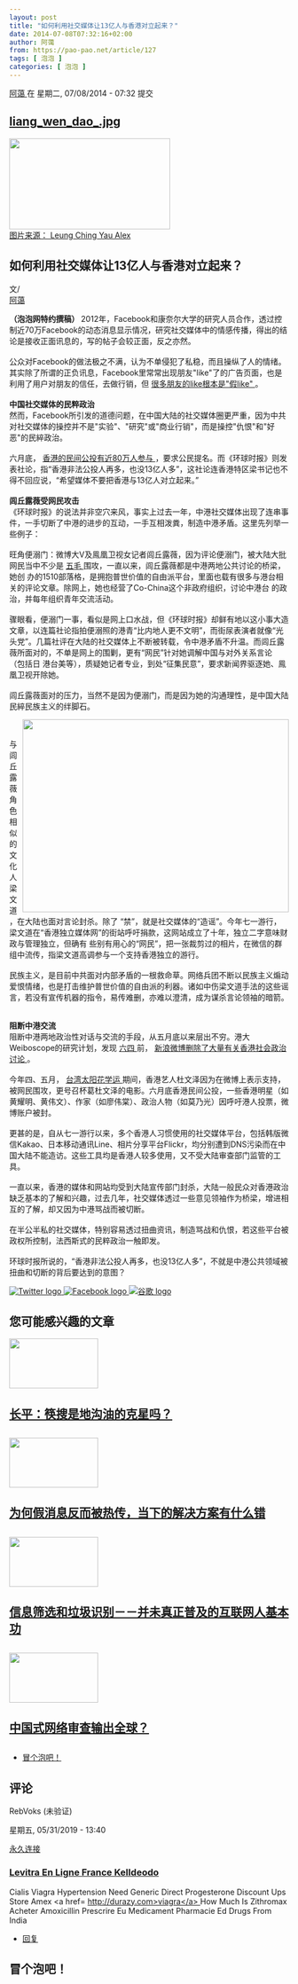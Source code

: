 ```yaml
---
layout: post
title: "如何利用社交媒体让13亿人与香港对立起来？"
date: 2014-07-08T07:32:16+02:00
author: 阿蔼
from: https://pao-pao.net/article/127
tags: [ 泡泡 ]
categories: [ 泡泡 ]
---
```


<section class="clearfix" id="content" role="main">
 <div class="region region-content">
  <div class="block block-system" id="block-system-main">
   <div class="content">
    <div about="/article/127" class="node node-pao-pao-article node-promoted node-full view-mode-full clearfix" id="node-127" typeof="sioc:Item foaf:Document">
     <span class="rdf-meta element-hidden" content="如何利用社交媒体让13亿人与香港对立起来？" property="dc:title">
     </span>
     <span class="rdf-meta element-hidden" content="1" datatype="xsd:integer" property="sioc:num_replies">
     </span>
     <div class="submitted">
      <span content="2014-07-08T07:32:16+02:00" datatype="xsd:dateTime" property="dc:date dc:created" rel="sioc:has_creator">
       <a about="/author/11" class="username" datatype="" href="/author/11" property="foaf:name" title="查看用户资料" typeof="sioc:UserAccount" xml:lang="">
        阿蔼
       </a>
       在 星期二, 07/08/2014 - 07:32 提交
      </span>
     </div>
     <div class="content">
      <div class="field field-name-field-image field-type-image field-label-hidden">
       <div class="field-items">
        <div class="field-item even">
         <div class="file file-image file-image-jpeg" id="file-301--2">
          <h2 class="element-invisible">
           <a href="/file/301">
            liang_wen_dao_.jpg
           </a>
          </h2>
          <div class="content">
           <img alt="" height="164" src="https://pao-pao.net/sites/pao-pao.net/files/styles/article_detail/public/liang_wen_dao__0.jpg?itok=bCnh-loj" title="" typeof="foaf:Image" width="290"/>
           <div class="field field-name-field-image-source field-type-link-field field-label-hidden">
            <div class="field-items">
             <div class="field-item even">
              <a href="https://secure.flickr.com/photos/cyalex/9184756253">
               图片来源： Leung Ching Yau Alex
              </a>
             </div>
            </div>
           </div>
          </div>
         </div>
        </div>
       </div>
      </div>
      <div class="field field-name-title field-type-ds field-label-hidden">
       <div class="field-items">
        <div class="field-item even" property="dc:title">
         <h1 class="page-title">
          如何利用社交媒体让13亿人与香港对立起来？
         </h1>
        </div>
       </div>
      </div>
      <div class="field-name-author">
       <div class="label-inline">
        文/
       </div>
       <a about="/author/11" class="username" datatype="" href="/author/11" property="foaf:name" title="查看用户资料" typeof="sioc:UserAccount" xml:lang="">
        阿蔼
       </a>
      </div>
      <div class="field field-name-body field-type-text-with-summary field-label-hidden">
       <div class="field-items">
        <div class="field-item even" property="content:encoded">
         <div>
          <p>
           <span>
            <strong>
             （泡泡网特约撰稿）
            </strong>
            2012年，Facebook和康奈尔大学的研究人员合作，透过控制近70万Facebook的动态消息显示情况，研究社交媒体中的情感传播，得出的结论是接收正面讯息的，写的帖子会较正面，反之亦然。
           </span>
           <br/>
           <br/>
           <span>
            公众对Facebook的做法极之不满，认为不单侵犯了私稳，而且操纵了人的情绪。其实除了所谓的正负讯息，Facebook里常常出现朋友"like"了的广告页面，也是利用了用户对朋友的信任，去做行销，但
            <a href="http://www.businessinsider.com/facebook-advertising-fake-likes-2014-2" rel="nofollow">
             很多朋友的like根本是"假like"
            </a>
            。
           </span>
           <br/>
           <br/>
           <span>
            <strong>
             中国社交媒体的民粹政治
            </strong>
            <br/>
            然而，Facebook所引发的道德问题，在中国大陆的社交媒体圈更严重，因为中共对社交媒体的操控并不是"实验"、"研究"或"商业行销"，而是操控"仇恨"和"好恶"的民綷政治。
           </span>
           <br/>
           <br/>
           <span>
            六月底，
            <a href="https://pao-pao.net/node/117" rel="nofollow">
             香港的民间公投有近80万人参与
            </a>
            ，要求公民提名。而《环球时报》则发表社论，指“香港非法公投人再多，也没13亿人多”，这社论连香港特区梁书记也不得不回应说，“希望媒体不要把香港与13亿人对立起来。”
           </span>
           <br/>
           <br/>
           <span>
            <strong>
             闾丘露薇受网民攻击
            </strong>
            <br/>
            《环球时报》的说法并非空穴来风，事实上过去一年，中港社交媒体出现了连串事件，一手切断了中港的进步的互动，一手互相泼粪，制造中港矛盾。这里先列举一些例子：
           </span>
           <br/>
           <br/>
           <span>
            旺角便溺门：微博大V及鳯凰卫视女记者闾丘露薇，因为评论便溺门，被大陆大批网民当中不少是
            <a href="https://pao-pao.net/node/122" rel="nofollow">
             五毛
            </a>
            围攻，一直以来，闾丘露薇都是中港两地公共讨论的桥梁，她创 办的1510部落格，是拥抱普世价值的自由派平台，里面也载有很多与港台相关的评论文章。除网上，她也经营了Co-China这个非政府组织，讨论中港台 的政治，并每年组织青年交流活动。
           </span>
           <br/>
           <br/>
           <span>
            骤眼看，便溺门一事，看似是网上口水战，但《环球时报》却鲜有地以这小事大造文章，以连篇社论指拍便溺照的港青“比内地人更不文明”，而街尿表演者就像“光 头党”。几篇社评在大陆的社交媒体上不断被转载，令中港矛盾不升温。而闾丘露薇所面对的，不单是网上的围剿，更有“网民”针对她调解中国与对外关系言论 （包括日 ​​港台美等），质疑她记者专业，到处“征集民意”，要求新闻界驱逐她、鳯凰卫视开除她。
           </span>
           <br/>
           <br/>
           <span>
            闾丘露薇面对的压力，当然不是因为便溺门，而是因为她的沟通理性，是中国大陆民綷民族主义的绊脚石。
           </span>
           <span>
            <div class="media media-element-container media-full media-float-right">
             <div class="ds-1col file file-image file-image-jpeg view-mode-full clearfix">
              <img alt="" class="media-element file-full" height="348" src="https://secure.pao-pao.net/sites/pao-pao.net/files/styles/large/public/liang_wen_dao_.jpg?itok=hP0GQSjy" style="width: 480px; height: 348px; float: right;" title="" typeof="foaf:Image" width="480"/>
             </div>
            </div>
           </span>
           <br/>
           <br/>
           <span>
            与闾丘露薇角色相似的文化人梁文道，在大陆也面对言论封杀。除了 ​​“禁”，就是社交媒体的“造谣”。今年七一游行，梁文道在“香港独立媒体网”的街站呼吁捐款，这网站成立了十年，独立二字意味财政与管理独立，但确有 些别有用心的“网民”，把一张裁剪过的相片，在微信的群组中流传，指梁文道高调参与一个支持香港独立的游行。
           </span>
           <br/>
           <br/>
           <span>
            民族主义，是目前中共面对内部矛盾的一根救命草。网络兵团不断以民族主义煽动爱恨情绪，也是打击维护普世价值的自由派的利器。诸如中伤梁文道手法的这些谣言，若没有宣传机器的指令，易传难删，亦难以澄清，成为谋杀言论领袖的暗箭。
           </span>
          </p>
          <p>
           <br/>
           <span>
            <strong>
             阻断中港交流
            </strong>
            <br/>
            阻断中港两地政治性对话与交流的手段，从五月底以来层出不穷。港大Weiboscope的研究计划，发现
            <a href="https://pao-pao.net/tags/139" rel="nofollow">
             六四
            </a>
            前，
            <a href="http://weiboscope.jmsc.hku.hk/june4th/" rel="nofollow">
             新浪微博删除了大量有关香港社会政治讨论
            </a>
            。
           </span>
           <br/>
           <br/>
           <span>
            今年四、五月，
            <a href="https://pao-pao.net/node/66" rel="nofollow">
             台湾太阳花学运
            </a>
            期间，香港艺人杜文泽因为在微博上表示支持，被网民围攻，更号召杯葛杜文泽的电影。六月底香港民间公投，一些香港明星（如黄耀明、黄伟文）、作家（如廖伟棠）、政治人物（如莫乃光）因呼吁港人投票，微博账户被封。
           </span>
           <br/>
           <br/>
           <span>
            更甚的是，自从七一游行以来，多个香港人习惯使用的社交媒体平台，包括韩版微信Kakao、日本移动通讯Line、相片分享平台Flickr，均分别遭到DNS污染而在中国大陆不能造访。这些工具均是香港人较多使用，又不受大陆审查部门监管的工具。
           </span>
           <br/>
           <br/>
           <span>
            一直以来，香港的媒体和网站均受到大陆宣传部门封杀，大陆一般民众对香港政治缺乏基本的了解和兴趣，过去几年，社交媒体透过一些意见领袖作为桥梁，增进相互的了解，却又因为中港骂战而被切断。
           </span>
           <br/>
           <br/>
           <span>
            在半公半私的社交媒体，特别容易透过扭曲资讯，制造骂战和仇恨，若这些平台被政权所控制，法西斯式的民粹政治一触即发。
           </span>
           <br/>
           <br/>
           <span>
            环球时报所说的，“香港非法公投人再多，也没13亿人多”，不就是中港公共领域被扭曲和切断的背后要达到的意图？
           </span>
          </p>
         </div>
         <p>
         </p>
        </div>
       </div>
      </div>
      <div class="field field-name-service-links-displays-group field-type-ds field-label-hidden">
       <div class="field-items">
        <div class="field-item even">
         <div class="service-links">
          <a class="service-links-twitter" href="https://twitter.com/share?url=https%3A//pao-pao.net/article/127&amp;text=%E5%A6%82%E4%BD%95%E5%88%A9%E7%94%A8%E7%A4%BE%E4%BA%A4%E5%AA%92%E4%BD%93%E8%AE%A913%E4%BA%BF%E4%BA%BA%E4%B8%8E%E9%A6%99%E6%B8%AF%E5%AF%B9%E7%AB%8B%E8%B5%B7%E6%9D%A5%EF%BC%9F" rel="nofollow" title="Share this on Twitter">
           <img alt="Twitter logo" src="https://pao-pao.net/sites/pao-pao.net/themes/rnw_paopao/servicelinks/png/twitter.png" typeof="foaf:Image"/>
          </a>
          <a class="service-links-facebook" href="https://www.facebook.com/sharer.php?u=https%3A//pao-pao.net/article/127&amp;t=%E5%A6%82%E4%BD%95%E5%88%A9%E7%94%A8%E7%A4%BE%E4%BA%A4%E5%AA%92%E4%BD%93%E8%AE%A913%E4%BA%BF%E4%BA%BA%E4%B8%8E%E9%A6%99%E6%B8%AF%E5%AF%B9%E7%AB%8B%E8%B5%B7%E6%9D%A5%EF%BC%9F" rel="nofollow" title="Share on Facebook">
           <img alt="Facebook logo" src="https://pao-pao.net/sites/pao-pao.net/themes/rnw_paopao/servicelinks/png/facebook.png" typeof="foaf:Image"/>
          </a>
          <a class="service-links-google" href="https://www.google.com/bookmarks/mark?op=add&amp;bkmk=https%3A//pao-pao.net/article/127&amp;title=%E5%A6%82%E4%BD%95%E5%88%A9%E7%94%A8%E7%A4%BE%E4%BA%A4%E5%AA%92%E4%BD%93%E8%AE%A913%E4%BA%BF%E4%BA%BA%E4%B8%8E%E9%A6%99%E6%B8%AF%E5%AF%B9%E7%AB%8B%E8%B5%B7%E6%9D%A5%EF%BC%9F" rel="nofollow" title="Bookmark this post on Google">
           <img alt="谷歌 logo" src="https://pao-pao.net/sites/pao-pao.net/themes/rnw_paopao/servicelinks/png/google.png" typeof="foaf:Image"/>
          </a>
         </div>
        </div>
       </div>
      </div>
     </div>
     <div class="block block-views related" id="block-views-articles-related-block-1">
      <h2>
       您可能感兴趣的文章
      </h2>
      <div class="content">
       <div class="view view-articles-related view-id-articles_related view-display-id-block_1 related promoted view-dom-id-b0298af4df984bd8c9c1c54694501a91">
        <div class="view-content">
         <div class="views-row views-row-1 views-row-odd views-row-first">
          <div class="ds-2col node node-pao-pao-article node-promoted view-mode-home_promoted_block_ clearfix">
           <div class="group-left">
            <div class="field field-name-field-image field-type-image field-label-hidden">
             <div class="field-items">
              <div class="field-item even">
               <a href="/article/168">
                <img height="90" src="https://pao-pao.net/sites/pao-pao.net/files/styles/home_promoted/public/anp-28699066.jpg?itok=0YVlMdCm" typeof="foaf:Image" width="160"/>
               </a>
              </div>
             </div>
            </div>
           </div>
           <div class="group-right">
            <div class="field field-name-field-promotitle field-type-text field-label-hidden">
             <div class="field-items">
              <div class="field-item even">
               <h2>
                <a href="/article/168">
                 长平：筷搜是地沟油的克星吗？
                </a>
                <h2>
                </h2>
               </h2>
              </div>
             </div>
            </div>
           </div>
          </div>
         </div>
         <div class="views-row views-row-2 views-row-even">
          <div class="ds-2col node node-pao-pao-article node-promoted node-sticky view-mode-home_promoted_block_ clearfix">
           <div class="group-left">
            <div class="field field-name-field-image field-type-image field-label-hidden">
             <div class="field-items">
              <div class="field-item even">
               <a href="/article/780">
                <img height="90" src="https://pao-pao.net/sites/pao-pao.net/files/styles/home_promoted/public/tou__25.jpg?itok=RCMBWY1j" typeof="foaf:Image" width="160"/>
               </a>
              </div>
             </div>
            </div>
           </div>
           <div class="group-right">
            <div class="field field-name-field-promotitle field-type-text field-label-hidden">
             <div class="field-items">
              <div class="field-item even">
               <h2>
                <a href="/article/780">
                 为何假消息反而被热传，当下的解决方案有什么错
                </a>
                <h2>
                </h2>
               </h2>
              </div>
             </div>
            </div>
           </div>
          </div>
         </div>
         <div class="views-row views-row-3 views-row-odd">
          <div class="ds-2col node node-pao-pao-article node-promoted node-sticky view-mode-home_promoted_block_ clearfix">
           <div class="group-left">
            <div class="field field-name-field-image field-type-image field-label-hidden">
             <div class="field-items">
              <div class="field-item even">
               <a href="/article/758">
                <img height="90" src="https://pao-pao.net/sites/pao-pao.net/files/styles/home_promoted/public/tou__11.jpg?itok=yGhrNF7T" typeof="foaf:Image" width="160"/>
               </a>
              </div>
             </div>
            </div>
           </div>
           <div class="group-right">
            <div class="field field-name-field-promotitle field-type-text field-label-hidden">
             <div class="field-items">
              <div class="field-item even">
               <h2>
                <a href="/article/758">
                 信息筛选和垃圾识别－－并未真正普及的互联网人基本功
                </a>
                <h2>
                </h2>
               </h2>
              </div>
             </div>
            </div>
           </div>
          </div>
         </div>
         <div class="views-row views-row-4 views-row-even views-row-last">
          <div class="ds-2col node node-pao-pao-article node-promoted view-mode-home_promoted_block_ clearfix">
           <div class="group-left">
            <div class="field field-name-field-image field-type-image field-label-hidden">
             <div class="field-items">
              <div class="field-item even">
               <a href="/article/271">
                <img height="90" src="https://pao-pao.net/sites/pao-pao.net/files/styles/home_promoted/public/6135367014_c8001549ff_z.jpg?itok=zVbP2ufR" typeof="foaf:Image" width="160"/>
               </a>
              </div>
             </div>
            </div>
           </div>
           <div class="group-right">
            <div class="field field-name-field-promotitle field-type-text field-label-hidden">
             <div class="field-items">
              <div class="field-item even">
               <h2>
                <a href="/article/271">
                 中国式网络审查输出全球？
                </a>
                <h2>
                </h2>
               </h2>
              </div>
             </div>
            </div>
           </div>
          </div>
         </div>
        </div>
       </div>
      </div>
     </div>
     <!-- /.block -->
     <ul class="links inline">
      <li class="comment-add first last active">
       <a class="active" href="/article/127#comment-form" title="分享您有关本文的看法与观点。">
        冒个泡吧！
       </a>
      </li>
     </ul>
     <div class="comment-wrapper" id="comments">
      <h2 class="title">
       评论
      </h2>
      <a id="comment-14004">
      </a>
      <div about="/comment/14004#comment-14004" class="comment comment-by-anonymous clearfix" typeof="sioc:Post sioct:Comment">
       <div class="attribution">
        <div class="comment-submitted">
         <p class="commenter-name">
          <span rel="sioc:has_creator">
           <span class="username" datatype="" property="foaf:name" typeof="sioc:UserAccount" xml:lang="">
            RebVoks (未验证)
           </span>
          </span>
         </p>
         <p class="comment-time">
          <span content="2019-05-31T13:40:21+02:00" datatype="xsd:dateTime" property="dc:date dc:created">
           星期五, 05/31/2019 - 13:40
          </span>
         </p>
         <p class="comment-permalink">
          <a class="permalink" href="/comment/14004#comment-14004" rel="bookmark">
           永久连接
          </a>
         </p>
        </div>
       </div>
       <div class="comment-text">
        <div class="comment-arrow">
        </div>
        <h3 datatype="" property="dc:title">
         <a class="permalink" href="/comment/14004#comment-14004" rel="bookmark">
          Levitra En Ligne France KelIdeodo
         </a>
        </h3>
        <div class="content">
         <span class="rdf-meta element-hidden" rel="sioc:reply_of" resource="/article/127">
         </span>
         <div class="field field-name-comment-body field-type-text-long field-label-hidden">
          <div class="field-items">
           <div class="field-item even" property="content:encoded">
            <p>
             Cialis Viagra Hypertension Need Generic Direct Progesterone Discount Ups Store Amex  &lt;a href=
             <a href="http://durazy.com&gt;viagra&lt;/a&gt;">
              http://durazy.com&gt;viagra&lt;/a&gt;
             </a>
             How Much Is Zithromax Acheter Amoxicillin Prescrire Eu Medicament Pharmacie Ed Drugs From India
            </p>
           </div>
          </div>
         </div>
        </div>
        <!-- /.content -->
        <ul class="links inline">
         <li class="comment-reply first last">
          <a href="/comment/reply/127/14004">
           回复
          </a>
         </li>
        </ul>
       </div>
       <!-- /.comment-text -->
      </div>
      <h2 class="title comment-form">
       冒个泡吧！
      </h2>
     </div>
    </div>
   </div>
  </div>
  <!-- /.block -->
 </div>
 <!-- /.region -->
</section>

